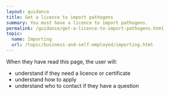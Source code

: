 ```yaml
---
layout: guidance
title: Get a licence to import pathogens
summary: You must have a licence to import pathogens.
permalink: /guidance/get-a-licence-to-import-pathogens.html
topic:
  name: Importing
  url: /topic/business-and-self-employed/importing.html
---
```


When they have read this page, the user will:

* understand if they need a licence or certificate
* understand how to apply
* understand who to contact if they have a question
